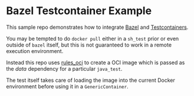 # Bazel Testcontainer Example

This sample repo demonstrates how to integrate [Bazel](https://bazel.build/) and [Testcontainers](https://testcontainers.com/).

You may be tempted to do `docker pull` either in a `sh_test` prior or even outside of `bazel` itself, but this is not guaranteed to work
in a remote execution environment.

Instead this repo uses [rules_oci](https://github.com/bazel-contrib/rules_oci) to create a OCI image which is passed as the _data_ dependency for a
particular `java_test`.

The test itself takes care of loading the image into the current Docker environment before using it in a `GenericContainer`.

